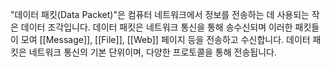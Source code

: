 "데이터 패킷(Data Packet)"은 컴퓨터 네트워크에서 정보를 전송하는 데 사용되는 작은 데이터 조각입니다.
데이터 패킷은 네트워크 통신을 통해 송수신되며 이러한 패킷들이 모여 [[Message]], [[File]], [[Web]] 페이지 등을 전송하고 수신합니다. 데이터 패킷은 네트워크 통신의 기본 단위이며, 다양한 프로토콜을 통해 전송됩니다.